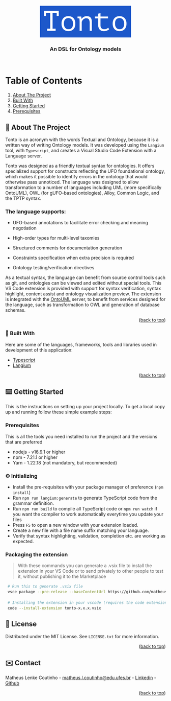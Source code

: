 <div id="top"></div>


<!-- [![Contributors][contributors-shield]][contributors-url]
[![Stargazers][stars-shield]][stars-url]
[![Issues][issues-shield]][issues-url]
[![MIT License][license-shield]][license-url] -->


<!-- PROJECT LOGO -->
<br />
<div align="center">
  <a href="https://github.com/matheuslenke/Tonto">
    <img src="docs/images/TontoLogo.png" alt="Logo"  height="100" alt="Tonto Logo image, a blue background with TONTO written in it">
  </a>

  <h3 align="center">An DSL for Ontology models</h3>

</div>

<div height="200">
</div>

&nbsp;

<!-- TABLE OF CONTENTS -->


<div>
  <h1><summary>Table of Contents</summary></h1>
  <ol>
    <li><a href="#about-the-project">About The Project</a></li>
    <li><a href="#built-with">Built With</a></li>
    <li><a href="#getting-started">Getting Started</a></li>
    <li><a href="#prerequisites">Prerequisites</a></li>
  </ol>
</div>


<!-- ABOUT THE PROJECT -->
<div id="about-the-project"> </div>

## 📝 About The Project

Tonto is an acronym with the words Textual and Ontology, because it is a written way of writing Ontology models. It was developed using the `Langium` tool, with `Typescript`, and creates a Visual Studio Code Extension with a Language server. 

Tonto was designed as a friendly textual syntax for ontologies. It offers specialized support for constructs reflecting the UFO foundational ontology, which makes it possible to identify errors in the ontology that would otherwise pass unnoticed. The language was designed to allow transformation to a number of languages including UML (more specifically OntoUML), OWL (for gUFO-based ontologies), Alloy, Common Logic, and the TPTP syntax.

### The language supports:

- UFO-based annotations to facilitate error checking and meaning negotiation

- High-order types for multi-level taxomies

- Structured comments for documentation generation

- Constraints specification when extra precision is required

- Ontology testing/verification directives 

 

As a textual syntax, the language can benefit from source control tools such as git, and ontologies can be viewed and edited without special tools. This VS Code extension is provided with support for syntax verification, syntax highlight, content assist and ontology visualization preview. The extension is integrated with the [OntoUML](https://github.com/OntoUML/OntoUML) server, to benefit from services designed for the language, such as transformation to OWL and generation of database schemas.

<p align="right">(<a href="#top">back to top</a>)</p>


<div id="built-with"> </div>

### 🔨 Built With

Here are some of the languages, frameworks, tools and libraries used in development of this application:

* [Typescript](https://www.typescriptlang.org/)
* [Langium](https://langium.org/)

<p align="right">(<a href="#top">back to top</a>)</p>


<div id="getting-started"> </div>

<!-- GETTING STARTED -->
## ⌨️ Getting Started

This is the instructions on setting up your project locally. To get a local copy up and running follow these simple example steps:


<div id="prerequisites"> </div>

### Prerequisites

This is all the tools you need installed to run the project and the versions that are preferred
* nodejs - v16.9.1 or higher
* npm - 7.21.1 or higher
* Yarn - 1.22.18 (not mandatory, but recommended)


### ⚙️ Initializing

 * Install the pre-requisites with your package manager of preference (`npm install`)
 * Run `npm run langium:generate` to generate TypeScript code from the grammar definition.
 * Run `npm run build` to compile all TypeScript code or `npm run watch` if you want the compiler to work automatically everytime you update your files
 * Press `F5` to open a new window with your extension loaded.
 * Create a new file with a file name suffix matching your language.
 * Verify that syntax highlighting, validation, completion etc. are working as expected.


 ### Packaging the extension

> With these commands you can generate a .vsix file to install the extension in your VS Code or to send privately to other people to test it, without publishing it to the Marketplace

 ```bash
  # Run this to generate .vsix file
  vsce package --pre-release --baseContentUrl https://github.com/matheuslenke/Tonto

  # Installing the extension in your vscode (requires the code extension in path)
  code --install-extension tonto-x.x.x.vsix
 ```

<!-- LICENSE -->
## 🔐 License

Distributed under the MIT License. See `LICENSE.txt` for more information.

<p align="right">(<a href="#top">back to top</a>)</p>

<div id="contact"> </div>

<!-- CONTACT -->
## ✉️ Contact


Matheus Lenke Coutinho - matheus.l.coutinho@edu.ufes.br - [Linkedin](https://www.linkedin.com/in/matheus-lenke-coutinho-492a4b15a/) - [Github](https://github.com/matheuslenke)

<div id="additional-tools"> </div>

<p align="right">(<a href="#top">back to top</a>)</p>

